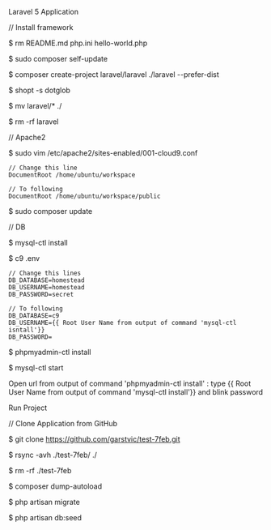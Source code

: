 Laravel 5 Application

// Install framework

$ rm README.md php.ini hello-world.php

$ sudo composer self-update

$ composer create-project laravel/laravel ./laravel --prefer-dist

$ shopt -s dotglob

$ mv laravel/* ./

$ rm -rf laravel

// Apache2

$ sudo vim /etc/apache2/sites-enabled/001-cloud9.conf

    // Change this line
    DocumentRoot /home/ubuntu/workspace

    // To following
    DocumentRoot /home/ubuntu/workspace/public

$ sudo composer update

// DB

$ mysql-ctl install

$ c9 .env

    // Change this lines
    DB_DATABASE=homestead
    DB_USERNAME=homestead
    DB_PASSWORD=secret

    // To following
    DB_DATABASE=c9
    DB_USERNAME={{ Root User Name from output of command 'mysql-ctl isntall'}}
    DB_PASSWORD=

$ phpmyadmin-ctl install

$ mysql-ctl start

Open url from output of command 'phpmyadmin-ctl install' : type {{ Root User Name from output of command 'mysql-ctl install'}} and blink password

Run Project

// Clone Application from GitHub

$ git clone https://github.com/garstvic/test-7feb.git

$ rsync -avh ./test-7feb/ ./

$ rm -rf ./test-7feb

$ composer dump-autoload

$ php artisan migrate

$ php artisan db:seed